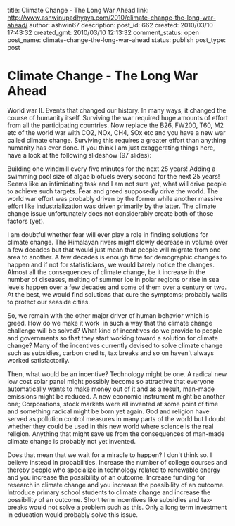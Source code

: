 title: Climate Change - The Long War Ahead
link: http://www.ashwinupadhyaya.com/2010/climate-change-the-long-war-ahead/
author: ashwin67
description: 
post_id: 662
created: 2010/03/10 17:43:32
created_gmt: 2010/03/10 12:13:32
comment_status: open
post_name: climate-change-the-long-war-ahead
status: publish
post_type: post

# Climate Change - The Long War Ahead

World war II. Events that changed our history. In many ways, it changed the course of humanity itself. Surviving the war required huge amounts of effort from all the participating countries. Now replace the B26, FW200, T60, M2 etc of the world war with CO2, NOx, CH4, SOx etc and you have a new war called climate change. Surviving this requires a greater effort than anything humanity has ever done. If you think I am just exaggerating things here, have a look at the following slideshow (97 slides):

Building one windmill every five minutes for the next 25 years! Adding a swimming pool size of algae biofuels every second for the next 25 years! Seems like an intimidating task and I am not sure yet, what will drive people to achieve such targets. Fear and greed supposedly drive the world. The world war effort was probably driven by the former while another massive effort like industrialization was driven primarily by the latter. The climate change issue unfortunately does not considerably create both of those factors (yet).

I am doubtful whether fear will ever play a role in finding solutions for climate change. The Himalayan rivers might slowly decrease in volume over a few decades but that would just mean that people will migrate from one area to another. A few decades is enough time for demographic changes to happen and if not for statisticians, we would barely notice the changes. Almost all the consequences of climate change, be it increase in the number of diseases, melting of summer ice in polar regions or rise in sea levels happen over a few decades and some of them over a century or two. At the best, we would find solutions that cure the symptoms; probably walls to protect our seaside cities.

So, we remain with the other major driver of human behavior which is greed. How do we make it work  in such a way that the climate change challenge will be solved? What kind of incentives do we provide to people and governments so that they start working toward a solution for climate change? Many of the incentives currently devised to solve climate change such as subsidies, carbon credits, tax breaks and so on haven't always worked satisfactorily.

Then, what would be an incentive? Technology might be one. A radical new low cost solar panel might possibly become so attractive that everyone automatically wants to make money out of it and as a result, man-made emissions might be reduced. A new economic instrument might be another one; Corporations, stock markets were all invented at some point of time and something radical might be born yet again. God and religion have served as pollution control measures in many parts of the world but I doubt whether they could be used in this new world where science is the real religion. Anything that might save us from the consequences of man-made climate change is probably not yet invented.

Does that mean that we wait for a miracle to happen? I don't think so. I believe instead in probabilities. Increase the number of college courses and thereby people who specialize in technology related to renewable energy and you increase the possibility of an outcome. Increase funding for research in climate change and you increase the possibility of an outcome. Introduce primary school students to climate change and increase the possibility of an outcome. Short term incentives like subsidies and tax-breaks would not solve a problem such as this. Only a long term investment in education would probably solve this issue.